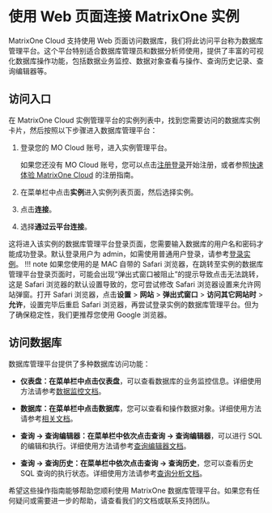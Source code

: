 # 使用 Web 页面连接 MatrixOne 实例

MatrixOne Cloud 支持使用 Web 页面访问数据库，我们将此访问平台称为数据库管理平台。这个平台特别适合数据库管理员和数据分析师使用，提供了丰富的可视化数据库操作功能，包括数据业务监控、数据对象查看与操作、查询历史记录、查询编辑器等。

## 访问入口

在 MatrixOne Cloud 实例管理平台的实例列表中，找到您需要访问的数据库实例卡片，然后按照以下步骤进入数据库管理平台：

1. 登录您的 MO Cloud 账号，进入实例管理平台。

    如果您还没有 MO Cloud 账号，您可以点击[注册登录](https://www.matrixorigin.cn/moc-trial)开始注册，或者参照[快速体验 MatrixOne Cloud](../../Get-Started/quickstart.md) 的注册指南。

2. 在菜单栏中点击**实例**进入实例列表页面，然后选择实例。
3. 点击**连接**。
4. 选择**通过云平台连接**。

这将进入该实例的数据库管理平台登录页面，您需要输入数据库的用户名和密码才能成功登录。默认登录用户为 admin，如需使用普通用户登录，请参考[登录实例](../../Instance-Mgmt/login-instance.md)。
!!! note
    如果您使用的是 MAC 自带的 Safari 浏览器，在跳转至实例的数据库管理平台登录页面时，可能会出现“弹出式窗口被阻止”的提示导致点击无法跳转，这是 Safari 浏览器的默认设置导致的，您可尝试修改 Safari 浏览器设置来允许网站弹窗。打开 Safari 浏览器，点击**设置** > **网站** > **弹出式窗口** > **访问其它网站时** >**允许**，设置完毕后重启 Safari 浏览器，再尝试登录实例的数据库管理平台。但为了确保稳定性，我们更推荐您使用 Google 浏览器。

## 访问数据库

数据库管理平台提供了多种数据库访问功能：

- **仪表盘：**在菜单栏中点击**仪表盘**，可以查看数据库的业务监控信息。详细使用方法请参考[数据监控文档](../../../Monitor/Monitoring/)。

- **数据库：**在菜单栏中点击**数据库**，您可以查看和操作数据对象。详细使用方法请参考[相关文档](../../../Monitor/Data-Monitoring/)。

- **查询 -> 查询编辑器：**在菜单栏中依次点击**查询 -> 查询编辑器**，可以进行 SQL 的编辑和执行。详细使用方法请参考[查询编辑器文档](../../../Data-Explore/sql-editor/)。

- **查询 -> 查询历史：**在菜单栏中依次点击**查询 -> 查询历史**，您可以查看历史 SQL 查询的执行状态。详细使用方法请参考[查询分析文档](../../../Data-Explore/query-anlysis/query_profile/)。

希望这些操作指南能够帮助您顺利使用 MatrixOne 数据库管理平台。如果您有任何疑问或需要进一步的帮助，请查看我们的文档或联系支持团队。